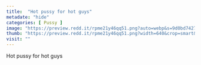 ```yaml
---
title:  "Hot pussy for hot guys"
metadate: "hide"
categories: [ Pussy ]
image: "https://preview.redd.it/rpme21y46qq51.png?auto=webp&s=9d0bd74274a1ae3f8b59d71efcc5aff2d7d8a5ec"
thumb: "https://preview.redd.it/rpme21y46qq51.png?width=640&crop=smart&auto=webp&s=51179d9c39a8bf35099375746e8be38ecf0097ec"
visit: ""
---
```

Hot pussy for hot guys
